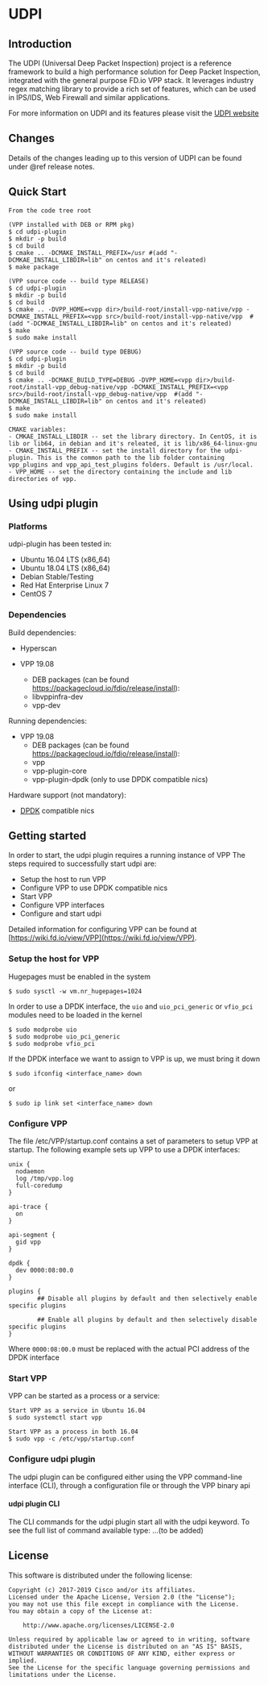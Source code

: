 UDPI
========================

## Introduction

The UDPI (Universal Deep Packet Inspection) project is a reference framework to build a high performance solution
for Deep Packet Inspection, integrated with the general purpose FD.io VPP stack.
It leverages industry regex matching library to provide a rich set of features,
   which can be used in IPS/IDS, Web Firewall and similar applications.

   For more information on UDPI and its features please visit the
   [UDPI website](https://wiki.fd.io/view/UDPI)


## Changes

   Details of the changes leading up to this version of UDPI can be found under
   @ref release notes.

## Quick Start ##
```
From the code tree root

(VPP installed with DEB or RPM pkg)
$ cd udpi-plugin
$ mkdir -p build
$ cd build
$ cmake .. -DCMAKE_INSTALL_PREFIX=/usr #(add "-DCMKAE_INSTALL_LIBDIR=lib" on centos and it's releated)
$ make package

(VPP source code -- build type RELEASE)
$ cd udpi-plugin
$ mkdir -p build
$ cd build
$ cmake .. -DVPP_HOME=<vpp dir>/build-root/install-vpp-native/vpp -DCMAKE_INSTALL_PREFIX=<vpp src>/build-root/install-vpp-native/vpp  #(add "-DCMKAE_INSTALL_LIBDIR=lib" on centos and it's releated)
$ make
$ sudo make install

(VPP source code -- build type DEBUG)
$ cd udpi-plugin
$ mkdir -p build
$ cd build
$ cmake .. -DCMAKE_BUILD_TYPE=DEBUG -DVPP_HOME=<vpp dir>/build-root/install-vpp_debug-native/vpp -DCMAKE_INSTALL_PREFIX=<vpp src>/build-root/install-vpp_debug-native/vpp  #(add "-DCMKAE_INSTALL_LIBDIR=lib" on centos and it's releated)
$ make
$ sudo make install

CMAKE variables:
- CMKAE_INSTALL_LIBDIR -- set the library directory. In CentOS, it is lib or lib64, in debian and it's releated, it is lib/x86_64-linux-gnu 
- CMAKE_INSTALL_PREFIX -- set the install directory for the udpi-plugin. This is the common path to the lib folder containing vpp_plugins and vpp_api_test_plugins folders. Default is /usr/local.
- VPP_HOME -- set the directory containing the include and lib directories of vpp.
```

## Using udpi plugin ##

### Platforms ###

udpi-plugin has been tested in:

- Ubuntu 16.04 LTS (x86_64)
- Ubuntu 18.04 LTS (x86_64)
- Debian Stable/Testing
- Red Hat Enterprise Linux 7
- CentOS 7


### Dependencies ###

Build dependencies:

- Hyperscan

- VPP 19.08
  - DEB packages (can be found https://packagecloud.io/fdio/release/install):
  - libvppinfra-dev
  - vpp-dev

Running dependencies:

- VPP 19.08
  - DEB packages (can be found https://packagecloud.io/fdio/release/install):
  - vpp
  - vpp-plugin-core
  - vpp-plugin-dpdk (only to use DPDK compatible nics)

Hardware support (not mandatory):

- [DPDK](http://DPDK.org/) compatible nics

## Getting started ##
In order to start, the udpi plugin requires a running instance of VPP
The steps required to successfully start udpi are:

- Setup the host to run VPP
- Configure VPP to use DPDK compatible nics
- Start VPP
- Configure VPP interfaces
- Configure and start udpi

Detailed information for configuring VPP can be found at [https://wiki.fd.io/view/VPP](https://wiki.fd.io/view/VPP).

### Setup the host for VPP ###

Hugepages must be enabled in the system

```
$ sudo sysctl -w vm.nr_hugepages=1024
```

In order to use a DPDK interface, the `uio` and `uio_pci_generic` or `vfio_pci` modules need to be loaded in the kernel

```
$ sudo modprobe uio
$ sudo modprobe uio_pci_generic
$ sudo modprobe vfio_pci
```

If the DPDK interface we want to assign to VPP is up, we must bring it down

```
$ sudo ifconfig <interface_name> down
```
or
```
$ sudo ip link set <interface_name> down
```

### Configure VPP ###
The file /etc/VPP/startup.conf contains a set of parameters to setup VPP at startup.
The following example sets up VPP to use a DPDK interfaces:

``` shell
unix {
  nodaemon
  log /tmp/vpp.log
  full-coredump
}

api-trace {
  on
}

api-segment {
  gid vpp
}

dpdk {
  dev 0000:08:00.0
}

plugins {
        ## Disable all plugins by default and then selectively enable specific plugins

        ## Enable all plugins by default and then selectively disable specific plugins
}
```
Where `0000:08:00.0` must be replaced with the actual PCI address of the DPDK interface

### Start VPP ###

VPP can be started as a process or a service:

``` shell
Start VPP as a service in Ubuntu 16.04
$ sudo systemctl start vpp

Start VPP as a process in both 16.04
$ sudo vpp -c /etc/vpp/startup.conf

```

### Configure udpi plugin ###
The udpi plugin can be configured either using the VPP command-line interface (CLI), through a configuration file or through the VPP binary api

#### udpi plugin CLI ####

The CLI commands for the udpi plugin start all with the udpi keyword. To see the full list of command available type:
...(to be added)

## License ##

This software is distributed under the following license:

```
Copyright (c) 2017-2019 Cisco and/or its affiliates.
Licensed under the Apache License, Version 2.0 (the "License");
you may not use this file except in compliance with the License.
You may obtain a copy of the License at:

    http://www.apache.org/licenses/LICENSE-2.0

Unless required by applicable law or agreed to in writing, software
distributed under the License is distributed on an "AS IS" BASIS,
WITHOUT WARRANTIES OR CONDITIONS OF ANY KIND, either express or implied.
See the License for the specific language governing permissions and
limitations under the License. 

```
